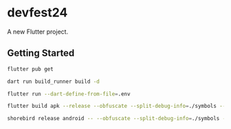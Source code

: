 # devfest24

A new Flutter project.

## Getting Started

```sh
flutter pub get
```

```sh
dart run build_runner build -d
```

```sh
flutter run --dart-define-from-file=.env
```

```sh
flutter build apk --release --obfuscate --split-debug-info=./symbols --dart-define-from-file=.env
```

```sh
shorebird release android -- --obfuscate --split-debug-info=./symbols --dart-define-from-file=.env
```